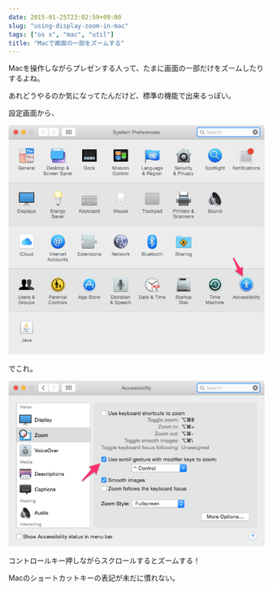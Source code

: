 ```yaml
---
date: 2015-01-25T23:02:59+09:00
slug: "using-display-zoom-in-mac"
tags: ["os x", "mac", "util"]
title: "Macで画面の一部をズームする"
---
```


Macを操作しながらプレゼンする人って、たまに画面の一部だけをズームしたりするよね。

あれどうやるのか気になってたんだけど、標準の機能で出来るっぽい。

設定画面から、

[<img src="/images/2015-01-25/mac_pref.png" class="image" alt="mac_pref">](/images/2015-01-25/mac_pref.png)

でこれ。

[<img src="/images/2015-01-25/mac_accessibility.png" class="image" alt="mac_accessibility">](/images/2015-01-25/mac_accessibility.png)

コントロールキー押しながらスクロールするとズームする！

Macのショートカットキーの表記が未だに慣れない。
